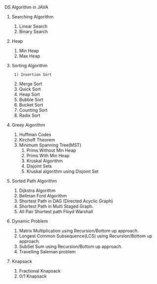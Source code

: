 DS Algorithm in JAVA
1) Searching Algorithm
	1) Linear Search
	2) Binary Search
2) Heap
   	1) Min Heap
	2) Max Heap
3) Sorting Algorithm

    	1) Insertion Sort
	2) Merge Sort
	3) Quick Sort
	4) Heap Sort
	5) Bubble Sort
	6) Bucket Sort
	7) Counting Sort
	8) Radix Sort
4) Greey Algorithm
	1) Huffman Codes
	2) Kirchoff Theorem
	3) Minimum Spanning Tree(MST)
		1) Prims Without Min Heap
		2) Prims With Min Heap
		3) Kruskal Algorithm
		4) Disjoint Sets
		5) Kruskal algorithm using Disjoint Set
5) Sorted Path Algorithm
	1) Dijkstra Algorithm
	2) Bellman Ford Algorithm
	3) Shortest Path in DAG (Directed Acyclic Graph)
	4) Shortest Path in Multi Staged Graph.
	5) All Pair Shortest path Floyd Warshall
6) Dynamic Problem
    1) Matrix Multiplication using Recursion/Bottom up approach.
    2) Longest Common Subsequence(LCS) using Recursion/Bottom up approach.
	3) SubSet Sum using Recursion/Bottom up approach.
	4) Travelling Saleman problem
7) Knapsack
    1) Fractional Knapsack
	2) 0/1 Knapsack
